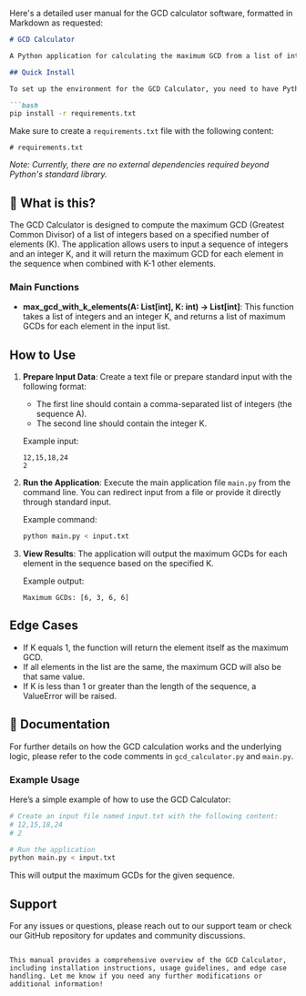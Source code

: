 Here's a detailed user manual for the GCD calculator software, formatted in Markdown as requested:

```markdown
# GCD Calculator

A Python application for calculating the maximum GCD from a list of integers based on user-defined parameters.

## Quick Install

To set up the environment for the GCD Calculator, you need to have Python installed on your machine. You can install the required dependencies using pip:

```bash
pip install -r requirements.txt
```

Make sure to create a `requirements.txt` file with the following content:

```
# requirements.txt
```

*Note: Currently, there are no external dependencies required beyond Python's standard library.*

## 🤔 What is this?

The GCD Calculator is designed to compute the maximum GCD (Greatest Common Divisor) of a list of integers based on a specified number of elements (K). The application allows users to input a sequence of integers and an integer K, and it will return the maximum GCD for each element in the sequence when combined with K-1 other elements.

### Main Functions

- **max_gcd_with_k_elements(A: List[int], K: int) -> List[int]**: This function takes a list of integers and an integer K, and returns a list of maximum GCDs for each element in the input list.

## How to Use

1. **Prepare Input Data**: Create a text file or prepare standard input with the following format:
   - The first line should contain a comma-separated list of integers (the sequence A).
   - The second line should contain the integer K.

   Example input:
   ```
   12,15,18,24
   2
   ```

2. **Run the Application**: Execute the main application file `main.py` from the command line. You can redirect input from a file or provide it directly through standard input.

   Example command:
   ```bash
   python main.py < input.txt
   ```

3. **View Results**: The application will output the maximum GCDs for each element in the sequence based on the specified K.

   Example output:
   ```
   Maximum GCDs: [6, 3, 6, 6]
   ```

## Edge Cases

- If K equals 1, the function will return the element itself as the maximum GCD.
- If all elements in the list are the same, the maximum GCD will also be that same value.
- If K is less than 1 or greater than the length of the sequence, a ValueError will be raised.

## 📖 Documentation

For further details on how the GCD calculation works and the underlying logic, please refer to the code comments in `gcd_calculator.py` and `main.py`.

### Example Usage

Here’s a simple example of how to use the GCD Calculator:

```bash
# Create an input file named input.txt with the following content:
# 12,15,18,24
# 2

# Run the application
python main.py < input.txt
```

This will output the maximum GCDs for the given sequence.

## Support

For any issues or questions, please reach out to our support team or check our GitHub repository for updates and community discussions.

```

This manual provides a comprehensive overview of the GCD Calculator, including installation instructions, usage guidelines, and edge case handling. Let me know if you need any further modifications or additional information!